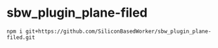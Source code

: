 # sbw_plugin_plane-filed

```shell
npm i git+https://github.com/SiliconBasedWorker/sbw_plugin_plane-filed.git
```
